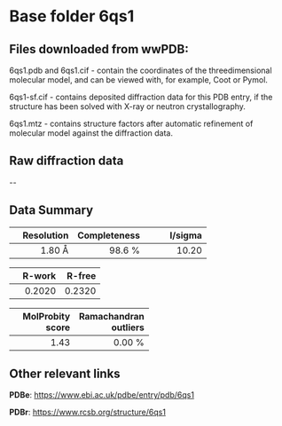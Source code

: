 # Base folder 6qs1

## Files downloaded from wwPDB:

6qs1.pdb and 6qs1.cif - contain the coordinates of the threedimensional molecular model, and can be viewed with, for example, Coot or Pymol.

6qs1-sf.cif - contains deposited diffraction data for this PDB entry, if the structure has been solved with X-ray or neutron crystallography.

6qs1.mtz - contains structure factors after automatic refinement of molecular model against the diffraction data.

## Raw diffraction data

--<br> 

## Data Summary
|   | Resolution | Completeness| I/sigma |
|---|-------------:|----------------:|--------------:|
|   |1.80 Å|98.6  %|<img width=50/>10.20|

|   | **R-work**| **R-free**   
|---|-------------:|----------------:|           
||  0.2020|  0.2320|

|   |**MolProbity<br>score**| **Ramachandran<br>outliers** 
|---|-------------:|----------------:|
||  1.43|  0.00 %|

 

 



## Other relevant links 
**PDBe**:  https://www.ebi.ac.uk/pdbe/entry/pdb/6qs1
 
**PDBr**: https://www.rcsb.org/structure/6qs1 

